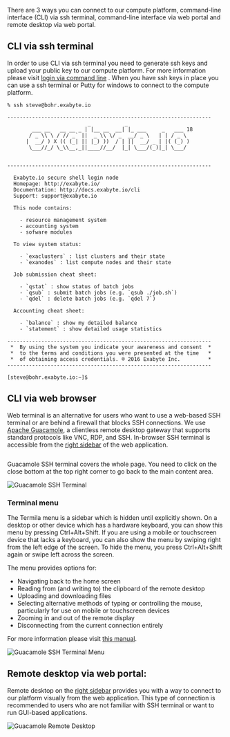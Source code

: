 There are 3 ways you can connect to our compute platform, command-line interface (CLI) via ssh terminal, command-line interface via web portal and remote desktop via web portal.

## CLI via ssh terminal

In order to use CLI via ssh terminal you need to generate ssh keys and upload your public key to our compute platform. For more information please visit [login via command line](cli/login/#login-via-command-line) <!-- TODO: fix this link -->. When you have ssh keys in place you can use a ssh terminal or Putty for windows to connect to the compute platform.

```
% ssh steve@bohr.exabyte.io

------------------------------------------------------------------
                          _           _
        ___ __   __ __ _ | |__ __  __| |_ ___     _   ___ 18
       / _ \\ \ / // _` ||  _ \\ \/ _  __/ _ \   | | / _ \
      |  __/ ) X (( (_| || |_) ))  / | ||  __/ _ | |( (_) )
       \___//_/ \_\\__,_||____//__/  |_| \___/(_)|_| \___/


------------------------------------------------------------------

  Exabyte.io secure shell login node
  Homepage: http://exabyte.io/
  Documentation: http://docs.exabyte.io/cli
  Support: support@exabyte.io

  This node contains:

    - resource management system
    - accounting system
    - sofware modules

  To view system status:

    - `exaclusters` : list clusters and their state
    - `exanodes` : list compute nodes and their state

  Job submission cheat sheet:

    - `qstat` : show status of batch jobs
    - `qsub` : submit batch jobs (e.g. `qsub ./job.sh`)
    - `qdel` : delete batch jobs (e.g. `qdel 7`)

  Accounting cheat sheet:

    - `balance` : show my detailed balance
    - `statement` : show detailed usage statistics

------------------------------------------------------------------
 *  By using the system you indicate your awareness and consent  *
 *  to the terms and conditions you were presented at the time   *
 *  of obtaining access credentials. ® 2016 Exabyte Inc.         *
------------------------------------------------------------------

[steve@bohr.exabyte.io:~]$
```

## CLI via web browser

Web terminal is an alternative for users who want to use a web-based SSH terminal or are behind a firewall that blocks SSH connections. We use [Apache Guacamole](https://guacamole.incubator.apache.org/), a clientless remote desktop gateway that supports standard protocols like VNC, RDP, and SSH. In-browser SSH terminal is accessible from the [right sidebar](../getting-started/ui-overview/#account-navigation-right-sidebar) of the web application.

<img data-gifffer="/images/GuacamoleSSHTerminalSidebar.gif">

Guacamole SSH terminal covers the whole page. You need to click on the close bottom at the top right corner to go back to the main content area.

![Guacamole SSH Terminal](../images/GuacamoleSSHTerminal.png "Guacamole SSH Terminal")

### Terminal menu
The Termila menu is a sidebar which is hidden until explicitly shown. On a desktop or other device which has a hardware keyboard, you can show this menu by pressing Ctrl+Alt+Shift. If you are using a mobile or touchscreen device that lacks a keyboard, you can also show the menu by swiping right from the left edge of the screen. To hide the menu, you press Ctrl+Alt+Shift again or swipe left across the screen.

The menu provides options for:

* Navigating back to the home screen
* Reading from (and writing to) the clipboard of the remote desktop
* Uploading and downloading files
* Selecting alternative methods of typing or controlling the mouse, particularly for use on mobile or touchscreen devices
* Zooming in and out of the remote display
* Disconnecting from the current connection entirely

For more information please visit [this manual](https://guacamole.incubator.apache.org/doc/gug/using-guacamole.html).

![Guacamole SSH Terminal Menu](../images/GuacamoleSSHTerminalMenu.png "Guacamole SSH Terminal Menu")

## Remote desktop via web portal:

Remote desktop on the [right sidebar](../getting-started/ui-overview/#account-navigation-right-sidebar) provides you with a way to connect to our platform visually from the web application. This type of connection is recommended to users who are not familiar with SSH terminal or want to run GUI-based applications.

<!-- TODO: adjust desktop background with exabyte.io visual and create another screenshot -->

![Guacamole Remote Desktop](../images/GuacamoleRemoteDesktop.png "Guacamole Remote Desktop")
